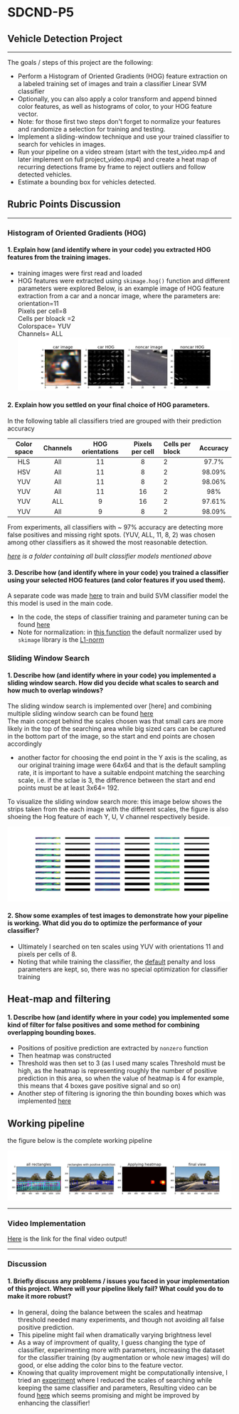 # SDCND-P5
## **Vehicle Detection Project**
---
The goals / steps of this project are the following:

* Perform a Histogram of Oriented Gradients (HOG) feature extraction on a labeled training set of images and train a classifier Linear SVM classifier
* Optionally, you can also apply a color transform and append binned color features, as well as histograms of color, to your HOG feature vector. 
* Note: for those first two steps don't forget to normalize your features and randomize a selection for training and testing.
* Implement a sliding-window technique and use your trained classifier to search for vehicles in images.
* Run your pipeline on a video stream (start with the test_video.mp4 and later implement on full project_video.mp4) and create a heat map of recurring detections frame by frame to reject outliers and follow detected vehicles.
* Estimate a bounding box for vehicles detected.

[//]: # (Image References)
[image1]: ./figures_for_MD/HOG_visualize.jpg
[image2]: ./figures_for_MD/processing_pipeline.jpg
[image3]: ./figures_for_MD/Channels_patches_HOG.jpg


## Rubric Points Discussion  
---
### Histogram of Oriented Gradients (HOG)

#### 1. Explain how (and identify where in your code) you extracted HOG features from the training images.
* training images were first read and loaded 
* HOG features were extracted using `skimage.hog()` function and different parameters were explored 
Below, is an example image of HOG feature extraction from a car and a noncar image, where the parameters are:  
orientation=11  
Pixels per cell=8  
Cells per bloack =2   
Colorspace= YUV  
Channels= ALL  
![alt text][image1]



#### 2. Explain how you settled on your final choice of HOG parameters.

In the following table all classifiers tried are grouped with their prediction accuracy

|Color space| 	Channels | HOG orientations|	Pixels per cell|	Cells per block|	Accuracy|
|:----------:|:-----------:|:--------------:|:--------------:|:---------|:---------:|
|HLS|	All|	11	|8	|2|	97.7%|
|HSV|	All|	11|	8	|2	|98.09%|
|YUV|	All|	11|	8|	2|	98.06%|
|YUV|	All|	11|	16|	2|	98%|
|YUV|	ALL|	9	|16|	2|	97.61%|
|YUV|	All|	9	|8	|2|	98.09%|

From experiments, all classifiers with ~ 97% accuracy are detecting more false positives and missing right spots. (YUV, ALL, 11, 8, 2) was chosen among other classifiers as it showed the most reasonable detection.  

*[here](https://github.com/verena-yacoub/SDCND-P5/tree/master/classifiers-ToMb) is a folder containing all built classifier models mentioned above*

#### 3. Describe how (and identify where in your code) you trained a classifier using your selected HOG features (and color features if you used them).

A separate code was made [here]() to train and build SVM classifier model the this model is used in the main code. 
* In the code, the steps of classifier training and parameter tuning can be found [here]() 
* Note for normalization: in [this function]() the default normalizer used by `skimage` library is the [L1-norm](http://scikit-image.org/docs/dev/api/skimage.feature.html#skimage.feature.hog)  


### Sliding Window Search

#### 1. Describe how (and identify where in your code) you implemented a sliding window search.  How did you decide what scales to search and how much to overlap windows?

The sliding window search is implemented over [here] and combining multiple sliding window search can be found [here]()   
The main concept behind the scales chosen was that small cars are more likely in the top of the searching area while big sized cars can be captured in the bottom part of the image, so the start and end points are chosen accordingly 
  * another factor for choosing the end point in the Y axis is the scaling, as our original training image were 64x64 and that is the default sampling rate, it is important to have a suitable endpoint matching the searching scale, i.e. if the sclae is 3, the difference between the start and end points must be at least 3x64= 192.  
  
To visualize the sliding window search more: this image below shows the strips taken from the each image with the different scales, the figure is also shoeing the Hog feature of each  Y, U, V channel respectively beside. 

![alt text][image3]

#### 2. Show some examples of test images to demonstrate how your pipeline is working.  What did you do to optimize the performance of your classifier?

* Ultimately I searched on ten scales using YUV with orientations 11 and pixels per cells of 8. 
 * Noting that while training the classifier, the [default](http://scikit-learn.org/stable/modules/generated/sklearn.svm.LinearSVC.html) penalty and loss parameters are kept, so, there was no special optimization for classifier training 

## Heat-map and filtering  
#### 1. Describe how (and identify where in your code) you implemented some kind of filter for false positives and some method for combining overlapping bounding boxes.

* Positions of positive prediction are extracted by `nonzero` function  
* Then heatmap was constructed 
* Threshold was then set to 3 (as I used many scales Threshold must be high, as the heatmap is representing roughly the number of positive prediction in this area, so when the value of heatmap is 4 for example, this means that 4 boxes gave positive signal and so on)
* Another step of filtering is ignoring the thin bounding boxes which was implemented [here]()


## Working pipeline  
the figure below is the complete working pipeline 

![alt text][image2]

---
### Video Implementation  
[Here]() is the link for the final video output!

---

### Discussion

#### 1. Briefly discuss any problems / issues you faced in your implementation of this project.  Where will your pipeline likely fail?  What could you do to make it more robust?

* In general, doing the balance between the scales and heatmap threshold needed many experiments, and though not avoiding all false positive prediction. 
* This pipeline might fail when dramatically varying brightness level
* As a way of improvment of quality, I guess changing the type of classifier, experimenting more with parameters, increasing the dataset for the classifier training (by augmentation or whole new images) will do good, or else adding the color bins to the feature vector. 
* Knowing that quality improvement might be computationally intensive, I tried an [experiment]() where I reduced the scales of searching while keeping the same classifier and parameters, Resulting video can be found [here]() which seems promising and might be improved by enhancing the classifier!   
